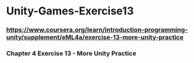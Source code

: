 # Unity-Games-Exercise13 
### https://www.coursera.org/learn/introduction-programming-unity/supplement/eML4a/exercise-13-more-unity-practice
### Chapter 4 Exercise 13 - More Unity Practice